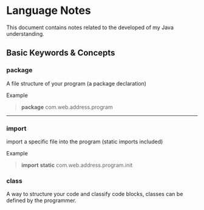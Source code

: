 # Language Notes

This document contains notes related to the developed of my Java understanding.

## Basic Keywords & Concepts

### package

A file structure of your program (a package declaration)

Example

> **package** com.web.address.program

---

### import

import a specific file into the program (static imports included)

Example

> **import** **static** com.web.address.program.init

### class

A way to structure your code and classify code blocks, classes can be defined by the programmer.